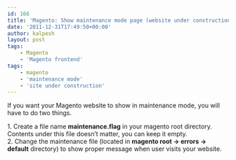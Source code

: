 ```yaml
---
id: 166
title: 'Magento: Show maintenance mode page (website under construction)'
date: '2011-12-31T17:49:50+00:00'
author: kalpesh
layout: post
tags:
    - Magento
    - 'Magento frontend'
tags:
    - magento
    - 'maintenance mode'
    - 'site under construction'
---
```


If you want your Magento website to show in maintenance mode, you will have to do two things.

1\. Create a file name **maintenance.flag** in your magento root directory. Contents under this file doesn’t matter, you can keep it empty.  
2\. Change the maintenance file (located in **magento root -> errors -> default** directory) to show proper message when user visits your website.